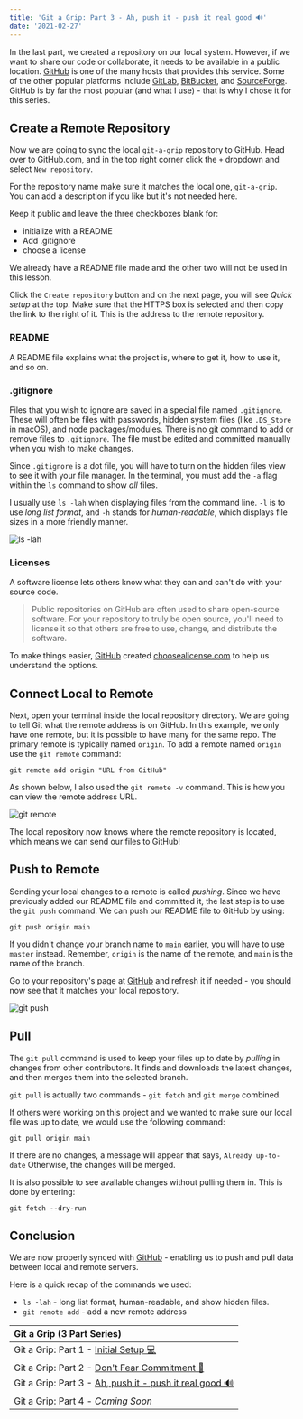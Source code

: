 ```yaml
---
title: 'Git a Grip: Part 3 - Ah, push it - push it real good 🔊'
date: '2021-02-27'
---
```


In the last part, we created a repository on our local system. However, if we want to share our code or collaborate, it needs to be available in a public location. [GitHub](https://github.com) is one of the many hosts that provides this service. Some of the other popular platforms include [GitLab](https://about.gitlab.com/), [BitBucket](https://bitbucket.org/), and [SourceForge](https://sourceforge.net/). GitHub is by far the most popular (and what I use) - that is why I chose it for this series.

## Create a Remote Repository

Now we are going to sync the local `git-a-grip` repository to GitHub. Head over to GitHub.com, and in the top right corner click the `+` dropdown and select `New repository`.

For the repository name make sure it matches the local one, `git-a-grip`. You can add a description if you like but it's not needed here.

Keep it public and leave the three checkboxes blank for:

- initialize with a README
- Add .gitignore
- choose a license

We already have a README file made and the other two will not be used in this lesson.

Click the `Create repository` button and on the next page, you will see _Quick setup_ at the top. Make sure that the HTTPS box is selected and then copy the link to the right of it. This is the address to the remote repository.

### README

A README file explains what the project is, where to get it, how to use it, and so on.

### .gitignore

Files that you wish to ignore are saved in a special file named `.gitignore`. These will often be files with passwords, hidden system files (like `.DS_Store` in macOS), and node packages/modules. There is no git command to add or remove files to `.gitignore`. The file must be edited and committed manually when you wish to make changes.

Since `.gitignore` is a dot file, you will have to turn on the hidden files view to see it with your file manager. In the terminal, you must add the `-a` flag within the `ls` command to show _all_ files.

I usually use `ls -lah` when displaying files from the command line. `-l` is to use _long list format_, and `-h` stands for _human-readable_, which displays file sizes in a more friendly manner.

![ls -lah](https://dev-to-uploads.s3.amazonaws.com/uploads/articles/1egehaipbb1td1bkgmgy.png)

### Licenses

A software license lets others know what they can and can't do with your source code.

> Public repositories on GitHub are often used to share open-source software. For your repository to truly be open source, you'll need to license it so that others are free to use, change, and distribute the software.

To make things easier, [GitHub](https://www.github.com) created [choosealicense.com](https://choosealicense.com/) to help us understand the options.

## Connect Local to Remote

Next, open your terminal inside the local repository directory. We are going to tell Git what the remote address is on GitHub. In this example, we only have one remote, but it is possible to have many for the same repo. The primary remote is typically named `origin`. To add a remote named `origin` use the `git remote` command:

```shell
git remote add origin "URL from GitHub"
```

As shown below, I also used the `git remote -v` command. This is how you can view the remote address URL.

![git remote](https://dev-to-uploads.s3.amazonaws.com/uploads/articles/m5dakp39jfi4c2my3adc.png)

The local repository now knows where the remote repository is located, which means we can send our files to GitHub!

## Push to Remote

Sending your local changes to a remote is called _pushing_. Since we have previously added our README file and committed it, the last step is to use the `git push` command. We can push our README file to GitHub by using:

```shell
git push origin main
```

If you didn't change your branch name to `main` earlier, you will have to use `master` instead. Remember, `origin` is the name of the remote, and `main` is the name of the branch.

Go to your repository's page at [GitHub](https://www.github.com) and refresh it if needed - you should now see that it matches your local repository.

![git push](https://dev-to-uploads.s3.amazonaws.com/uploads/articles/3m081luezisghwanz7d6.png)

## Pull

The `git pull` command is used to keep your files up to date by _pulling_ in changes from other contributors. It finds and downloads the latest changes, and then merges them into the selected branch.

`git pull` is actually two commands - `git fetch` and `git merge` combined.

If others were working on this project and we wanted to make sure our local file was up to date, we would use the following command:

```shell
git pull origin main
```

If there are no changes, a message will appear that says, `Already up-to-date` Otherwise, the changes will be merged.

It is also possible to see available changes without pulling them in. This is done by entering:

```shell
git fetch --dry-run
```

## Conclusion

We are now properly synced with [GitHub](https://www.github.com) - enabling us to push and pull data between local and remote servers.

Here is a quick recap of the commands we used:

- `ls -lah` - long list format, human-readable, and show hidden files.
- `git remote add` - add a new remote address

| Git a Grip (3 Part Series)                                                     |
| :----------------------------------------------------------------------------- |
| Git a Grip: Part 1 - [Initial Setup 💻](/posts/git-a-grip-1)                   |
| Git a Grip: Part 2 - [Don't Fear Commitment 💍](/posts/git-a-grip-2)           |
| Git a Grip: Part 3 - [Ah, push it - push it real good 🔊](/posts/git-a-grip-3) |
| Git a Grip: Part 4 - _Coming Soon_                                             |
